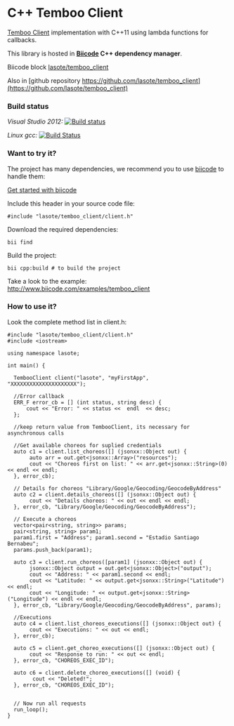 # C++ Temboo Client

[Temboo Client](https://www.temboo.com/restapi/reference) implementation with C++11 using lambda functions for callbacks.

This library is hosted in **[Biicode](http://www.biicode.com) C++ dependency manager**.

Biicode block [lasote/temboo_client](http://www.biicode.com/lasote/temboo_client)

Also in [github repository https://github.com/lasote/temboo_client](https://github.com/lasote/temboo_client)


### Build status

*Visual Studio 2012:* [![Build status](https://ci.appveyor.com/api/projects/status/h63fyc99s50y5dtn?svg=true)](https://ci.appveyor.com/project/lasote/temboo-client)

*Linux gcc:* [![Build Status](https://travis-ci.org/lasote/temboo_client.svg?branch=master)](https://travis-ci.org/lasote/temboo_client)

### Want to try it?

The project has many dependencies, we recommend you to use [biicode](http://www.biicode.com) to handle them:

[Get started with biicode](http://docs.biicode.com/c++/gettingstarted.html)

Include this header in your source code file:

    #include "lasote/temboo_client/client.h"

Download the required dependencies:

    bii find

Build the project:

    bii cpp:build # to build the project

Take a look to the example: http://www.biicode.com/examples/temboo_client


### How to use it?

Look the complete method list in client.h:

	#include "lasote/temboo_client/client.h"
	#include <iostream>

	using namespace lasote;

	int main() {

	  TembooClient client("lasote", "myFirstApp", "XXXXXXXXXXXXXXXXXXXXX");

	  //Error callback
	  ERR_F error_cb = [] (int status, string desc) {
		  cout << "Error: " << status <<  endl  << desc;
	  };

	  //keep return value from TembooClient, its necessary for asynchronous calls

	  //Get available choreos for suplied credentials
	  auto c1 = client.list_choreos([] (jsonxx::Object out) {
	  	   auto arr = out.get<jsonxx::Array>("resources");
	       cout << "Choreos first on list: " << arr.get<jsonxx::String>(0) << endl << endl;
	  }, error_cb);

	  // Details for choreos "Library/Google/Geocoding/GeocodeByAddress"
	  auto c2 = client.details_choreos([] (jsonxx::Object out) {
	       cout << "Details choreos: " << out << endl << endl;
	  }, error_cb, "Library/Google/Geocoding/GeocodeByAddress");

	  // Execute a choreos
	  vector<pair<string, string>> params;
	  pair<string, string> param1;
	  param1.first = "Address"; param1.second = "Estadio Santiago Bernabeu";
	  params.push_back(param1);

	  auto c3 = client.run_choreos([param1] (jsonxx::Object out) {
	  	   jsonxx::Object output = out.get<jsonxx::Object>("output");
	       cout << "Address: " << param1.second << endl;
	       cout << "Latitude: " << output.get<jsonxx::String>("Latitude") << endl;
	       cout << "Longitude: " << output.get<jsonxx::String>("Longitude") << endl << endl;
	  }, error_cb, "Library/Google/Geocoding/GeocodeByAddress", params);

	  //Executions
	  auto c4 = client.list_choreos_executions([] (jsonxx::Object out) {
	       cout << "Executions: " << out << endl;
	  }, error_cb);

	  auto c5 = client.get_choreo_executions([] (jsonxx::Object out) {
	       cout << "Response to run: " << out << endl;
	  }, error_cb, "CHOREOS_EXEC_ID");

	  auto c6 = client.delete_choreo_executions([] (void) {
	        cout << "Deleted!";
	  }, error_cb, "CHOREOS_EXEC_ID");


	  // Now run all requests
	  run_loop();
	}

